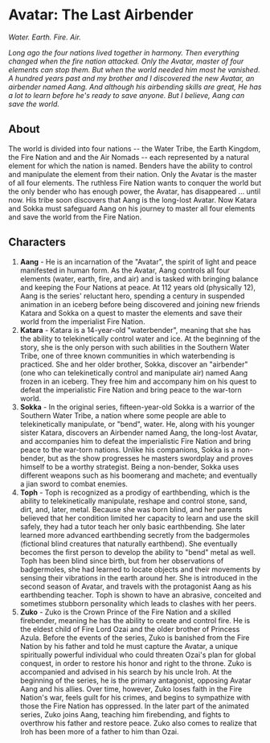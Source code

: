 # Avatar: The Last Airbender

*Water. Earth. Fire. Air.*

*Long ago the four nations lived together in harmony. Then everything changed when the fire nation attacked. Only the Avatar, master of four elements can stop them. But when the world needed him most he vanished. A hundred years past and my brother and I discovered the new Avatar, an airbender named Aang. And although his airbending skills are great, He has a lot to learn before he's ready to save anyone. But I believe, Aang can save the world.*

## About

The world is divided into four nations -- the Water Tribe, the Earth Kingdom, the Fire Nation and and the Air Nomads -- each represented by a natural element for which the nation is named. Benders have the ability to control and manipulate the element from their nation. Only the Avatar is the master of all four elements. The ruthless Fire Nation wants to conquer the world but the only bender who has enough power, the Avatar, has disappeared ... until now. His tribe soon discovers that Aang is the long-lost Avatar. Now Katara and Sokka must safeguard Aang on his journey to master all four elements and save the world from the Fire Nation.

## Characters

1. **Aang** - He is an incarnation of the "Avatar", the spirit of light and peace manifested in human form. As the Avatar, Aang controls all four elements (water, earth, fire, and air) and is tasked with bringing balance and keeping the Four Nations at peace. At 112 years old (physically 12), Aang is the series' reluctant hero, spending a century in suspended animation in an iceberg before being discovered and joining new friends Katara and Sokka on a quest to master the elements and save their world from the imperialist Fire Nation.
2. **Katara** - Katara is a 14-year-old "waterbender", meaning that she has the ability to telekinetically control water and ice. At the beginning of the story, she is the only person with such abilities in the Southern Water Tribe, one of three known communities in which waterbending is practiced. She and her older brother, Sokka, discover an "airbender" (one who can telekinetically control and manipulate air) named Aang frozen in an iceberg. They free him and accompany him on his quest to defeat the imperialistic Fire Nation and bring peace to the war-torn world.
3. **Sokka** - In the original series, fifteen-year-old Sokka is a warrior of the Southern Water Tribe, a nation where some people are able to telekinetically manipulate, or "bend", water. He, along with his younger sister Katara, discovers an Airbender named Aang, the long-lost Avatar, and accompanies him to defeat the imperialistic Fire Nation and bring peace to the war-torn nations. Unlike his companions, Sokka is a non-bender, but as the show progresses he masters swordplay and proves himself to be a worthy strategist. Being a non-bender, Sokka uses different weapons such as his boomerang and machete; and eventually a jian sword to combat enemies.
4. **Toph** - Toph is recognized as a prodigy of earthbending, which is the ability to telekinetically manipulate, reshape and control stone, sand, dirt, and, later, metal. Because she was born blind, and her parents believed that her condition limited her capacity to learn and use the skill safely, they had a tutor teach her only basic earthbending. She later learned more advanced earthbending secretly from the badgermoles (fictional blind creatures that naturally earthbend). She eventually becomes the first person to develop the ability to "bend" metal as well. Toph has been blind since birth, but from her observations of badgermoles, she had learned to locate objects and their movements by sensing their vibrations in the earth around her. She is introduced in the second season of Avatar, and travels with the protagonist Aang as his earthbending teacher. Toph is shown to have an abrasive, conceited and sometimes stubborn personality which leads to clashes with her peers.
5. **Zuko** - Zuko is the Crown Prince of the Fire Nation and a skilled firebender, meaning he has the ability to create and control fire. He is the eldest child of Fire Lord Ozai and the older brother of Princess Azula. Before the events of the series, Zuko is banished from the Fire Nation by his father and told he must capture the Avatar, a unique spiritually powerful individual who could threaten Ozai's plan for global conquest, in order to restore his honor and right to the throne. Zuko is accompanied and advised in his search by his uncle Iroh. At the beginning of the series, he is the primary antagonist, opposing Avatar Aang and his allies. Over time, however, Zuko loses faith in the Fire Nation's war, feels guilt for his crimes, and begins to sympathize with those the Fire Nation has oppressed. In the later part of the animated series, Zuko joins Aang, teaching him firebending, and fights to overthrow his father and restore peace. Zuko also comes to realize that Iroh has been more of a father to him than Ozai.
